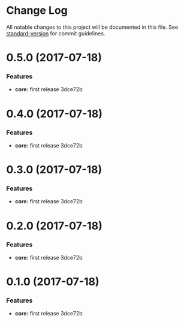# Change Log

All notable changes to this project will be documented in this file.
See [standard-version](https://github.com/conventional-changelog/standard-version) for commit guidelines.

<a name="0.5.0"></a>
# 0.5.0 (2017-07-18)


### Features

* **core:** first release 3dce72b




<a name="0.4.0"></a>
# 0.4.0 (2017-07-18)


### Features

* **core:** first release 3dce72b




<a name="0.3.0"></a>
# 0.3.0 (2017-07-18)


### Features

* **core:** first release 3dce72b




<a name="0.2.0"></a>
# 0.2.0 (2017-07-18)


### Features

* **core:** first release 3dce72b




<a name="0.1.0"></a>
# 0.1.0 (2017-07-18)


### Features

* **core:** first release 3dce72b
